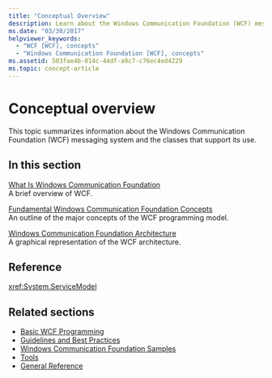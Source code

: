 ```yaml
---
title: "Conceptual Overview"
description: Learn about the Windows Communication Foundation (WCF) messaging system and the classes that support its use.
ms.date: "03/30/2017"
helpviewer_keywords:
  - "WCF [WCF], concepts"
  - "Windows Communication Foundation [WCF], concepts"
ms.assetid: 503fae4b-014c-44df-a9c7-c76ec4ed4229
ms.topic: concept-article
---
```

# Conceptual overview

This topic summarizes information about the Windows Communication Foundation (WCF) messaging system and the classes that support its use.

## In this section

 [What Is Windows Communication Foundation](whats-wcf.md)\
 A brief overview of WCF.

 [Fundamental Windows Communication Foundation Concepts](fundamental-concepts.md)\
 An outline of the major concepts of the WCF programming model.

 [Windows Communication Foundation Architecture](architecture.md)\
 A graphical representation of the WCF architecture.

## Reference

<xref:System.ServiceModel>

## Related sections

- [Basic WCF Programming](basic-wcf-programming.md)
- [Guidelines and Best Practices](guidelines-and-best-practices.md)
- [Windows Communication Foundation Samples](./samples/index.md)
- [Tools](./diagnostics/exceptions-reference/tools.md)
- [General Reference](general-reference.md)
